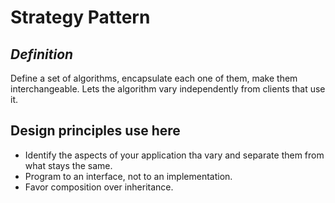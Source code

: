 # Strategy Pattern

## _Definition_

Define a set of algorithms, encapsulate each one of them, make them interchangeable. Lets the algorithm vary independently from clients that use it.

## Design principles use here

- Identify the aspects of your application tha vary and separate them from what stays the same.
- Program to an interface, not to an implementation.
- Favor composition over inheritance.
